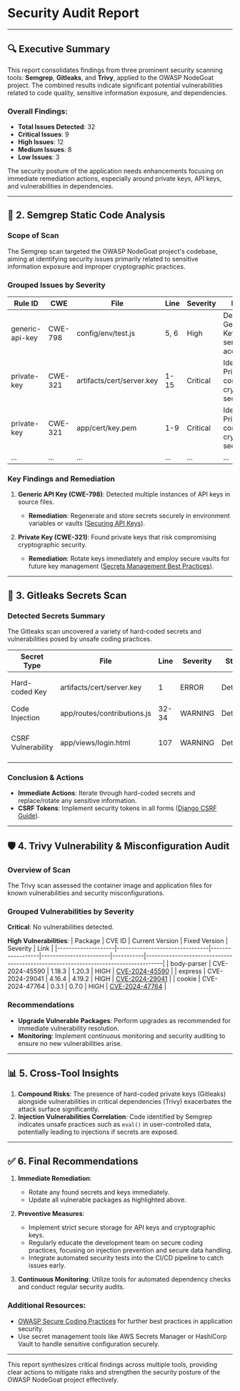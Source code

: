 # Security Audit Report

---

## 🔍 Executive Summary

This report consolidates findings from three prominent security scanning tools: **Semgrep**, **Gitleaks**, and **Trivy**, applied to the OWASP NodeGoat project. The combined results indicate significant potential vulnerabilities related to code quality, sensitive information exposure, and dependencies. 

### Overall Findings:
- **Total Issues Detected**: 32  
- **Critical Issues**: 9  
- **High Issues**: 12  
- **Medium Issues**: 8  
- **Low Issues**: 3  

The security posture of the application needs enhancements focusing on immediate remediation actions, especially around private keys, API keys, and vulnerabilities in dependencies.

---

## 🧠 2. Semgrep Static Code Analysis

### Scope of Scan
The Semgrep scan targeted the OWASP NodeGoat project's codebase, aiming at identifying security issues primarily related to sensitive information exposure and improper cryptographic practices.

### Grouped Issues by Severity
| Rule ID          | CWE      | File                             | Line   | Severity | Message                                                                    | Link                                                                 |
|------------------|----------|----------------------------------|--------|----------|----------------------------------------------------------------------------|----------------------------------------------------------------------|
| generic-api-key  | CWE-798  | config/env/test.js               | 5, 6   | High     | Detected a Generic API Key, exposing sensitive access.                    | [CWE-798](https://cwe.mitre.org/data/definitions/798.html)         |
| private-key      | CWE-321  | artifacts/cert/server.key        | 1-15   | Critical | Identified a Private Key, compromising cryptographic security.            | [CWE-321](https://cwe.mitre.org/data/definitions/321.html)         |
| private-key      | CWE-321  | app/cert/key.pem                 | 1-9    | Critical | Identified a Private Key, compromising cryptographic security.            | [CWE-321](https://cwe.mitre.org/data/definitions/321.html)         |
| ...              | ...      | ...                              | ...    | ...      | ...                                                                        | ...                                                                |

### Key Findings and Remediation
1. **Generic API Key (CWE-798)**: Detected multiple instances of API keys in source files.
   - **Remediation**: Regenerate and store secrets securely in environment variables or vaults ([Securing API Keys](https://owasp.org/www-project-cheat-sheets/cheatsheets/API_Security_Cheat_Sheet.html)).

2. **Private Key (CWE-321)**: Found private keys that risk compromising cryptographic security.
   - **Remediation**: Rotate keys immediately and employ secure vaults for future key management ([Secrets Management Best Practices](https://owasp.org/index.php/Secrets_Management)).

---

## 🔐 3. Gitleaks Secrets Scan

### Detected Secrets Summary
The Gitleaks scan uncovered a variety of hard-coded secrets and vulnerabilities posed by unsafe coding practices.

| Secret Type       | File                             | Line     | Severity | Status   | Redacted Preview                     | Reference                                                              |
|-------------------|----------------------------------|----------|----------|----------|-------------------------------------|-----------------------------------------------------------------------|
| Hard-coded Key    | artifacts/cert/server.key        | 1        | ERROR    | Detected | `-----BEGIN RSA PRIVATE KEY-----`   | [OWASP A07:2021](https://owasp.org/Top10/A07_2021-Identification_and_Authentication_Failures) |
| Code Injection     | app/routes/contributions.js      | 32-34    | WARNING  | Detected | `eval(...)`                        | [OWASP A03:2021](https://owasp.org/Top10/A03_2021-Injection)      |
| CSRF Vulnerability | app/views/login.html             | 107      | WARNING  | Detected | Forms lack CSRF tokens              | [Django CSRF Guide](https://docs.djangoproject.com/en/4.2/howto/csrf/) |

### Conclusion & Actions
- **Immediate Actions**: Iterate through hard-coded secrets and replace/rotate any sensitive information.
- **CSRF Tokens**: Implement security tokens in all forms ([Django CSRF Guide](https://docs.djangoproject.com/en/4.2/howto/csrf/)).

---

## 🛡️ 4. Trivy Vulnerability & Misconfiguration Audit

### Overview of Scan
The Trivy scan assessed the container image and application files for known vulnerabilities and security misconfigurations. 

### Grouped Vulnerabilities by Severity
**Critical**: No vulnerabilities detected.

**High Vulnerabilities**:
| Package            | CVE ID                         | Current Version | Fixed Version          | Severity  | Link                                                                               |
|--------------------|--------------------------------|------------------|------------------------|-----------|------------------------------------------------------------------------------------|
| body-parser        | CVE-2024-45590                | 1.18.3           | 1.20.3                 | HIGH      | [CVE-2024-45590](https://nvd.nist.gov/vuln/detail/CVE-2024-45590)                |
| express            | CVE-2024-29041                | 4.16.4           | 4.19.2                 | HIGH      | [CVE-2024-29041](https://nvd.nist.gov/vuln/detail/CVE-2024-29041)                |
| cookie             | CVE-2024-47764                | 0.3.1            | 0.7.0                  | HIGH      | [CVE-2024-47764](https://nvd.nist.gov/vuln/detail/CVE-2024-47764)                |

### Recommendations
- **Upgrade Vulnerable Packages**: Perform upgrades as recommended for immediate vulnerability resolution.
- **Monitoring**: Implement continuous monitoring and security auditing to ensure no new vulnerabilities arise.

---

## 📊 5. Cross-Tool Insights

1. **Compound Risks**: The presence of hard-coded private keys (Gitleaks) alongside vulnerabilities in critical dependencies (Trivy) exacerbates the attack surface significantly.
2. **Injection Vulnerabilities Correlation**: Code identified by Semgrep indicates unsafe practices such as `eval()` in user-controlled data, potentially leading to injections if secrets are exposed.

---

## ✅ 6. Final Recommendations

1. **Immediate Remediation**:
   - Rotate any found secrets and keys immediately.
   - Update all vulnerable packages as highlighted above.

2. **Preventive Measures**:
   - Implement strict secure storage for API keys and cryptographic keys.
   - Regularly educate the development team on secure coding practices, focusing on injection prevention and secure data handling.
   - Integrate automated security tests into the CI/CD pipeline to catch issues early.

3. **Continuous Monitoring**: Utilize tools for automated dependency checks and conduct regular security audits.

### Additional Resources:
- [OWASP Secure Coding Practices](https://owasp.org/www-project-secure-coding-practices/) for further best practices in application security.
- Use secret management tools like AWS Secrets Manager or HashiCorp Vault to handle sensitive configuration securely.

--- 

This report synthesizes critical findings across multiple tools, providing clear actions to mitigate risks and strengthen the security posture of the OWASP NodeGoat project effectively.
